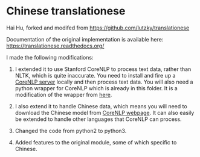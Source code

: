 # Chinese translationese 

Hai Hu, forked and modifed from https://github.com/lutzky/translationese

Documentation of the original implementation is available here: https://translationese.readthedocs.org/

I made the following modifications:

1. I extended it to use Stanford CoreNLP to process text data, rather than NLTK, which is quite inaccurate. You need to install and fire up a [CoreNLP server](https://stanfordnlp.github.io/CoreNLP/corenlp-server.html) locally and then process text data. You will also need a python wrapper for CoreNLP which is already in this folder. It is a modification of the wrapper from [here](https://github.com/Lynten/stanford-corenlp).

2. I also extend it to handle Chinese data, which means you will need to download the Chinese model from [CoreNLP webpage](https://stanfordnlp.github.io/CoreNLP/index.html#download). It can also easily be extended to handle other languages that CoreNLP can process.

3. Changed the code from python2 to python3.

4. Added features to the original module, some of which specific to Chinese. 



